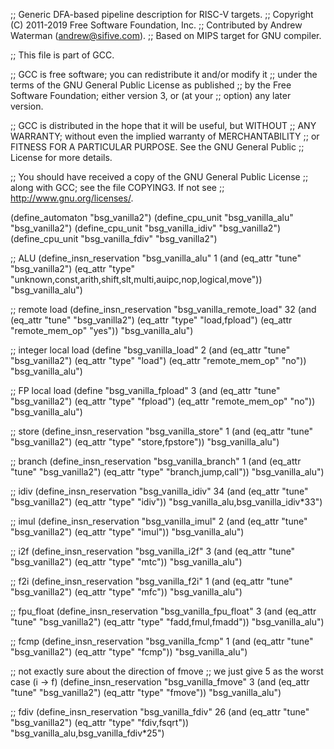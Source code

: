 ;; Generic DFA-based pipeline description for RISC-V targets.
;; Copyright (C) 2011-2019 Free Software Foundation, Inc.
;; Contributed by Andrew Waterman (andrew@sifive.com).
;; Based on MIPS target for GNU compiler.

;; This file is part of GCC.

;; GCC is free software; you can redistribute it and/or modify it
;; under the terms of the GNU General Public License as published
;; by the Free Software Foundation; either version 3, or (at your
;; option) any later version.

;; GCC is distributed in the hope that it will be useful, but WITHOUT
;; ANY WARRANTY; without even the implied warranty of MERCHANTABILITY
;; or FITNESS FOR A PARTICULAR PURPOSE.  See the GNU General Public
;; License for more details.

;; You should have received a copy of the GNU General Public License
;; along with GCC; see the file COPYING3.  If not see
;; <http://www.gnu.org/licenses/>.


(define_automaton "bsg_vanilla2")
(define_cpu_unit "bsg_vanilla_alu" "bsg_vanilla2")
(define_cpu_unit "bsg_vanilla_idiv" "bsg_vanilla2")
(define_cpu_unit "bsg_vanilla_fdiv" "bsg_vanilla2")

;; ALU
(define_insn_reservation "bsg_vanilla_alu" 1
  (and (eq_attr "tune" "bsg_vanilla2")
       (eq_attr "type" "unknown,const,arith,shift,slt,multi,auipc,nop,logical,move"))
  "bsg_vanilla_alu")

;; remote load
(define_insn_reservation "bsg_vanilla_remote_load" 32
  (and (eq_attr "tune" "bsg_vanilla2")
       (eq_attr "type" "load,fpload")
       (eq_attr "remote_mem_op" "yes"))
  "bsg_vanilla_alu")

;; integer local load
(define "bsg_vanilla_load" 2
  (and (eq_attr "tune" "bsg_vanilla2")
       (eq_attr "type" "load")
       (eq_attr "remote_mem_op" "no"))
  "bsg_vanilla_alu")

;; FP local load
(define "bsg_vanilla_fpload" 3
  (and (eq_attr "tune" "bsg_vanilla2")
       (eq_attr "type" "fpload")
       (eq_attr "remote_mem_op" "no"))
  "bsg_vanilla_alu")

;; store
(define_insn_reservation "bsg_vanilla_store" 1
  (and (eq_attr "tune" "bsg_vanilla2")
       (eq_attr "type" "store,fpstore"))
  "bsg_vanilla_alu")

;; branch
(define_insn_reservation "bsg_vanilla_branch" 1
  (and (eq_attr "tune" "bsg_vanilla2")
       (eq_attr "type" "branch,jump,call"))
  "bsg_vanilla_alu")

;; idiv
(define_insn_reservation "bsg_vanilla_idiv" 34
  (and (eq_attr "tune" "bsg_vanilla2")
       (eq_attr "type" "idiv"))
  "bsg_vanilla_alu,bsg_vanilla_idiv*33")

;; imul
(define_insn_reservation "bsg_vanilla_imul" 2
  (and (eq_attr "tune" "bsg_vanilla2")
       (eq_attr "type" "imul"))
  "bsg_vanilla_alu")

;; i2f 
(define_insn_reservation "bsg_vanilla_i2f" 3
  (and (eq_attr "tune" "bsg_vanilla2")
       (eq_attr "type" "mtc"))
  "bsg_vanilla_alu")

;; f2i
(define_insn_reservation "bsg_vanilla_f2i" 1
  (and (eq_attr "tune" "bsg_vanilla2")
       (eq_attr "type" "mfc"))
  "bsg_vanilla_alu")

;; fpu_float
(define_insn_reservation "bsg_vanilla_fpu_float" 3
  (and (eq_attr "tune" "bsg_vanilla2")
       (eq_attr "type" "fadd,fmul,fmadd"))
  "bsg_vanilla_alu")


;; fcmp
(define_insn_reservation "bsg_vanilla_fcmp" 1
  (and (eq_attr "tune" "bsg_vanilla2")
       (eq_attr "type" "fcmp"))
  "bsg_vanilla_alu")


;; not exactly sure about the direction of fmove
;; we just give 5 as the worst case (i -> f)
(define_insn_reservation "bsg_vanilla_fmove" 3
  (and (eq_attr "tune" "bsg_vanilla2")
       (eq_attr "type" "fmove"))
  "bsg_vanilla_alu")

;; fdiv
(define_insn_reservation "bsg_vanilla_fdiv" 26
  (and (eq_attr "tune" "bsg_vanilla2")
       (eq_attr "type" "fdiv,fsqrt"))
  "bsg_vanilla_alu,bsg_vanilla_fdiv*25")
